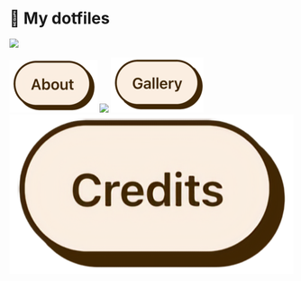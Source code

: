 # 💖 My dotfiles
<p>
<img src="https://raw.githubusercontent.com/catppuccin/catppuccin/main/assets/palette/macchiato.png">
<p>
<p>
<!--- Buttons --->
<img src="/.github/assets/About.png">
<img src="/.github/assets/Setupx.png">
<img src="/.github/assets/Gallery.png">
<img src="/.github/assets/Credits.png">
